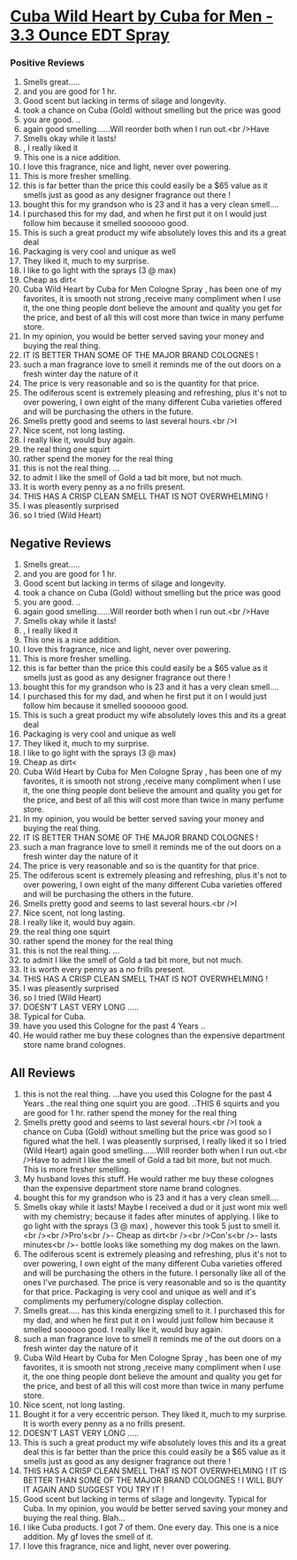 # [Cuba Wild Heart by Cuba for Men - 3.3 Ounce EDT Spray](https://products.checkmycream.com/products/Cuba-Wild-Heart-by-Cuba-for-Men-3.3-Ounce-EDT-Spray.html)

### Positive Reviews

<ol>
      <li>Smells great.....</li>
      <li>and you are good for 1 hr.</li>
      <li>Good scent but lacking in terms of silage and longevity.</li>
      <li>took a chance on Cuba (Gold) without smelling but the price was good</li>
      <li>you are good. ..</li>
      <li>again good smelling......Will reorder both when I run out.&lt;br /&gt;Have</li>
      <li>Smells okay while it lasts!</li>
      <li>, I really liked it</li>
      <li>This one is a nice addition.</li>
      <li>I love this fragrance, nice and light, never over powering.</li>
      <li>This is more fresher smelling.</li>
      <li>this is far better than the price this could easily be a $65 value as it smells just as good as any designer fragrance out there !</li>
      <li>bought this for my grandson who is 23 and it has a very clean smell....</li>
      <li>I purchased this for my dad, and when he first put it on I would just follow him because it smelled soooooo good.  </li>
      <li>This is such a great product my wife absolutely loves this and its a great deal</li>
      <li>Packaging is very cool and unique as well</li>
      <li>They liked it, much to my surprise.</li>
      <li>I like to go light with the sprays (3 @ max)</li>
      <li>Cheap as dirt&lt;</li>
      <li>Cuba Wild Heart by Cuba for Men  Cologne Spray , has been one of my favorites, it is smooth not strong ,receive many compliment when I use it, the one thing people dont believe the amount and quality you get for the price, and best of all this will cost more than twice in many perfume store.</li>
      <li>In my opinion, you would be better served saving your money and buying the real thing.</li>
      <li>IT IS BETTER THAN SOME OF THE MAJOR BRAND COLOGNES !</li>
      <li>such a man fragrance love to smell it reminds me of the out doors on a fresh winter day the nature of it</li>
      <li>The price is very reasonable and so is the quantity for that price.</li>
      <li>The odiferous scent is extremely pleasing and refreshing, plus it&#x27;s not to over powering, I own eight of the many different Cuba varieties offered and will be purchasing the others in the future.</li>
      <li>Smells pretty good and seems to last several hours.&lt;br /&gt;I</li>
      <li>Nice scent, not long lasting.</li>
      <li>I really like it, would buy again.</li>
      <li>the real thing one squirt</li>
      <li>rather spend the money for the real thing</li>
      <li>this is not the real thing. ...</li>
      <li>to admit I like the smell of Gold a tad bit more, but not much.</li>
      <li>It is worth every penny as a no frills present.</li>
      <li>THIS HAS A CRISP CLEAN SMELL THAT IS NOT OVERWHELMING !</li>
      <li>I was pleasently surprised</li>
      <li>so I tried (Wild Heart)</li>
</ol>


<h2>Negative Reviews</h2>
<ol>
<li> Smells great.....</li>
<li> and you are good for 1 hr.</li>
<li> Good scent but lacking in terms of silage and longevity.</li>
<li> took a chance on Cuba (Gold) without smelling but the price was good</li>
<li> you are good. ..</li>
<li> again good smelling......Will reorder both when I run out.&lt;br /&gt;Have</li>
<li> Smells okay while it lasts!</li>
<li> , I really liked it</li>
<li> This one is a nice addition.</li>
<li> I love this fragrance, nice and light, never over powering.</li>
<li> This is more fresher smelling.</li>
<li> this is far better than the price this could easily be a $65 value as it smells just as good as any designer fragrance out there !</li>
<li> bought this for my grandson who is 23 and it has a very clean smell....</li>
<li> I purchased this for my dad, and when he first put it on I would just follow him because it smelled soooooo good.  </li>
<li> This is such a great product my wife absolutely loves this and its a great deal</li>
<li> Packaging is very cool and unique as well</li>
<li> They liked it, much to my surprise.</li>
<li> I like to go light with the sprays (3 @ max)</li>
<li> Cheap as dirt&lt;</li>
<li> Cuba Wild Heart by Cuba for Men  Cologne Spray , has been one of my favorites, it is smooth not strong ,receive many compliment when I use it, the one thing people dont believe the amount and quality you get for the price, and best of all this will cost more than twice in many perfume store.</li>
<li> In my opinion, you would be better served saving your money and buying the real thing.</li>
<li> IT IS BETTER THAN SOME OF THE MAJOR BRAND COLOGNES !</li>
<li> such a man fragrance love to smell it reminds me of the out doors on a fresh winter day the nature of it</li>
<li> The price is very reasonable and so is the quantity for that price.</li>
<li> The odiferous scent is extremely pleasing and refreshing, plus it&#x27;s not to over powering, I own eight of the many different Cuba varieties offered and will be purchasing the others in the future.</li>
<li> Smells pretty good and seems to last several hours.&lt;br /&gt;I</li>
<li> Nice scent, not long lasting.</li>
<li> I really like it, would buy again.</li>
<li> the real thing one squirt</li>
<li> rather spend the money for the real thing</li>
<li> this is not the real thing. ...</li>
<li> to admit I like the smell of Gold a tad bit more, but not much.</li>
<li> It is worth every penny as a no frills present.</li>
<li> THIS HAS A CRISP CLEAN SMELL THAT IS NOT OVERWHELMING !</li>
<li> I was pleasently surprised</li>
<li> so I tried (Wild Heart)</li>
<li> DOESN&#x27;T LAST VERY LONG .....</li>
<li> Typical for Cuba.</li>
<li> have you used this Cologne for the past 4 Years ..</li>
<li> He would rather me buy these colognes than the expensive department store name brand colognes.</li>
</ol>

<h2>All Reviews</h2>

<ol>
    <li> this is not the real thing. ...have you used this Cologne for the past 4 Years ..the real thing one squirt you are good. ..THIS 6 squirts and you are good for 1 hr. rather spend the money for the real thing</li>
    <li> Smells pretty good and seems to last several hours.&lt;br /&gt;I took a chance on Cuba (Gold) without smelling but the price was good so I figured what the hell. I was pleasently surprised, I really liked it so I tried (Wild Heart) again good smelling......Will reorder both when I run out.&lt;br /&gt;Have to admit I like the smell of Gold a tad bit more, but not much. This is more fresher smelling.</li>
    <li> My husband loves this stuff. He would rather me buy these colognes than the expensive department store name brand colognes.</li>
    <li> bought this for my grandson who is 23 and it has a very clean smell....</li>
    <li> Smells okay while it lasts! Maybe I received a dud or it just wont mix well with my chemistry; because it fades after minutes of applying. I like to go light with the sprays (3 @ max) , however this took 5 just to smell it.&lt;br /&gt;&lt;br /&gt;Pro&#x27;s&lt;br /&gt;- Cheap as dirt&lt;br /&gt;&lt;br /&gt;Con&#x27;s&lt;br /&gt;- lasts minutes&lt;br /&gt;- bottle looks like something my dog makes on the lawn.</li>
    <li> The odiferous scent is extremely pleasing and refreshing, plus it&#x27;s not to over powering, I own eight of the many different Cuba varieties offered and will be purchasing the others in the future. I personally like all of the ones I&#x27;ve purchased. The price is very reasonable and so is the quantity for that price. Packaging is very cool and unique as well and it&#x27;s compliments my perfumery/cologne display collection.</li>
    <li> Smells great..... has this kinda energizing smell to it. I purchased this for my dad, and when he first put it on I would just follow him because it smelled soooooo good.  I really like it, would buy again.</li>
    <li> such a man fragrance love to smell it reminds me of the out doors on a fresh winter day the nature of it</li>
    <li> Cuba Wild Heart by Cuba for Men  Cologne Spray , has been one of my favorites, it is smooth not strong ,receive many compliment when I use it, the one thing people dont believe the amount and quality you get for the price, and best of all this will cost more than twice in many perfume store.</li>
    <li> Nice scent, not long lasting.</li>
    <li> Bought it for a very eccentric person. They liked it, much to my surprise. It is worth every penny as a no frills present.</li>
    <li> DOESN&#x27;T LAST VERY LONG .....</li>
    <li> This is such a great product my wife absolutely loves this and its a great deal this is far better than the price this could easily be a $65 value as it smells just as good as any designer fragrance out there !</li>
    <li> THIS HAS A CRISP CLEAN SMELL THAT IS NOT OVERWHELMING ! IT IS BETTER THAN SOME OF THE MAJOR BRAND COLOGNES ! I WILL BUY IT AGAIN AND SUGGEST YOU TRY IT !</li>
    <li> Good scent but lacking in terms of silage and longevity. Typical for Cuba. In my opinion, you would be better served saving your money and buying the real thing. Blah...</li>
    <li> I like Cuba products. I got 7 of them. One every day. This one is a nice addition. My gf loves the smell of it.</li>
    <li> I love this fragrance, nice and light, never over powering.</li>
</ol>




